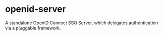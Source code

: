 # openid-server
A standalone OpenID Connect SSO Server, which delegates authentication via a pluggable framework.

